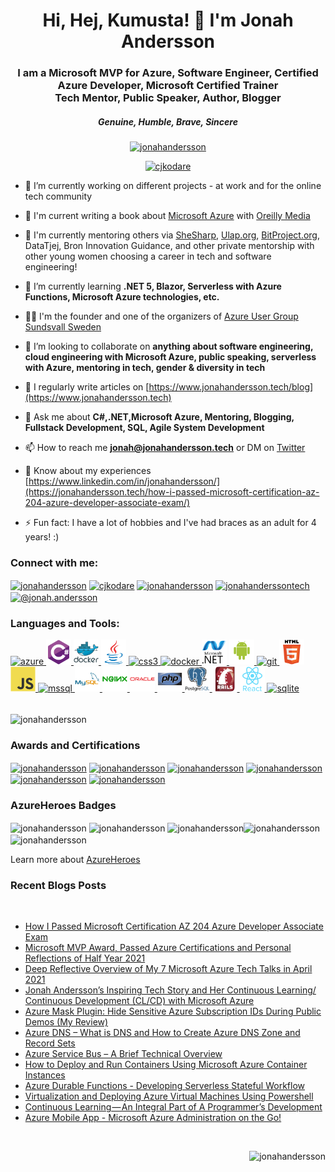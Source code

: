 <h1 align="center">Hi, Hej, Kumusta! 👋 I'm Jonah Andersson</h1>
<h3 align="center">I am a Microsoft MVP for Azure, Software Engineer, Certified Azure Developer, Microsoft Certified Trainer <br> Tech Mentor, Public Speaker, Author, Blogger</h3>
<h5 align="center">Genuine, Humble, Brave, Sincere </h5>
<p align="center"> <a href="https://www.jonahandersson.tech" target="blank"><img src="https://jatechsitestorage.blob.core.windows.net/public/JonahAndersson_AzureFunctionsShirt.jpg" width="150px" alt="jonahandersson" /></a> </p>
<p align="center"> <a href="https://twitter.com/cjkodare" target="blank"><img src="https://img.shields.io/twitter/follow/cjkodare?logo=twitter&style=for-the-badge" alt="cjkodare" /></a> </p>

- 🔭 I’m currently working on different projects - at work and for the online tech community
- 📖 I'm current writing a book about [Microsoft Azure](https://azure.microsoft.com/en-us/?WT.mc_id=AZ-MVP-5004251) with [Oreilly Media](https://www.oreilly.com/pub/au/8433)
- 👯 I'm currently mentoring others via [SheSharp](https://www.shesharp.co/mentorship-program/), [Ulap.org](https://www.ulap.org/jonah-anderssons-inspiring-tech-story-and-her-continuous-learning-continuous-development-cl-cd-with-microsoft-azure/), [BitProject.org](https://www.bitproject.org/serverless), DataTjej, Bron Innovation Guidance, and other private mentorship with other young women choosing a career in tech and software engineering! 
- 🌱 I’m currently learning **.NET 5, Blazor, Serverless with Azure Functions, Microsoft Azure technologies, etc.**
- :woman_technologist: I'm the founder and one of the organizers of [Azure User Group Sundsvall Sweden](https://www.meetup.com/azureusergroupsundsvallsverige)
- 👯 I’m looking to collaborate on **anything about software engineering, cloud engineering with Microsoft Azure, public speaking, serverless with Azure, mentoring in tech, gender & diversity in tech**
- 📝 I regularly write articles on [https://www.jonahandersson.tech/blog](https://www.jonahandersson.tech)
- 💬 Ask me about **C#,.NET,Microsoft Azure, Mentoring, Blogging, Fullstack Development, SQL, Agile System Development**
- 📫 How to reach me **jonah@jonahandersson.tech** or DM on [Twitter](https://www.twitter.com/cjkodare)
- 📄 Know about my experiences [https://www.linkedin.com/in/jonahandersson/](https://jonahandersson.tech/how-i-passed-microsoft-certification-az-204-azure-developer-associate-exam/)

- ⚡ Fun fact: I have a lot of hobbies and I've had braces as an adult for 4 years! :) 

<h3 align="left">Connect with me:</h3>
<p align="left">
<a href="https://dev.to/jonahandersson" target="blank"><img align="center" src="https://cdn.jsdelivr.net/npm/simple-icons@3.0.1/icons/dev-dot-to.svg" alt="jonahandersson" height="30" width="40" /></a>
<a href="https://twitter.com/cjkodare" target="blank"><img align="center" src="https://raw.githubusercontent.com/rahuldkjain/github-profile-readme-generator/master/src/images/icons/Social/twitter.svg" alt="cjkodare" height="30" width="40" /></a>
<a href="https://linkedin.com/in/jonahandersson" target="blank"><img align="center" src="https://raw.githubusercontent.com/rahuldkjain/github-profile-readme-generator/master/src/images/icons/Social/linked-in-alt.svg" alt="jonahandersson" height="30" width="40" /></a>
<a href="https://fb.com/jonahanderssontech" target="blank"><img align="center" src="https://raw.githubusercontent.com/rahuldkjain/github-profile-readme-generator/master/src/images/icons/Social/facebook.svg" alt="jonahanderssontech" height="30" width="40" /></a>
<a href="https://medium.com/@jonah.andersson" target="blank"><img align="center" src="https://raw.githubusercontent.com/rahuldkjain/github-profile-readme-generator/master/src/images/icons/Social/medium.svg" alt="@jonah.andersson" height="30" width="40" /></a>
</p>

<h3 align="left">Languages and Tools:</h3>

<p align="left"> </a> <a href="https://azure.microsoft.com/en-in/" target="_blank"> <img src="https://swimburger.net/media/fbqnp2ie/azure.svg" alt="azure" width="40" height="40"/> </a> <a href="https://www.w3schools.com/cs/" target="_blank"> <img src="https://raw.githubusercontent.com/devicons/devicon/master/icons/csharp/csharp-original.svg" alt="csharp" width="40" height="40"/> </a> 
<a href="https://www.docker.com/" target="_blank"> <img src="https://raw.githubusercontent.com/devicons/devicon/master/icons/docker/docker-original-wordmark.svg" alt="docker" width="40" height="40"/> </a> <a href="https://dotnet.microsoft.com/" target="_blank">
  <a href="https://www.java.com" target="_blank"> <img src="https://raw.githubusercontent.com/devicons/devicon/master/icons/java/java-original.svg" alt="java" width="40" height="40"/> </a>
<a href="https://www.w3schools.com/css/" target="_blank"> <img src="https://cdn.worldvectorlogo.com/logos/dot-net-core-7.svg" alt="css3" width="40" height="40"/> </a>
<a href="https://www.docker.com/" target="_blank"> <img src="https://www.pinclipart.com/picdir/middle/223-2230502_knockout-js-clipart.png" alt="docker" width="40" height="40"/> </a> <a href="https://dotnet.microsoft.com/" target="_blank"> <img src="https://raw.githubusercontent.com/devicons/devicon/master/icons/dot-net/dot-net-original-wordmark.svg" alt="dotnet" width="40" height="40"/> </a> <a href="https://developer.android.com" target="_blank"> <img src="https://raw.githubusercontent.com/devicons/devicon/master/icons/android/android-original-wordmark.svg" alt="android" width="40" height="40"/> <a href="https://git-scm.com/" target="_blank"> <img src="https://www.vectorlogo.zone/logos/git-scm/git-scm-icon.svg" alt="git" width="40" height="40"/> </a> <a href="https://www.w3.org/html/" target="_blank"> <img src="https://raw.githubusercontent.com/devicons/devicon/master/icons/html5/html5-original-wordmark.svg" alt="html5" width="40" height="40"/> </a>  <a href="https://developer.mozilla.org/en-US/docs/Web/JavaScript" target="_blank"> <img src="https://raw.githubusercontent.com/devicons/devicon/master/icons/javascript/javascript-original.svg" alt="javascript" width="40" height="40"/> </a> <a href="https://www.microsoft.com/en-us/sql-server" target="_blank"> <img src="https://www.svgrepo.com/show/303229/microsoft-sql-server-logo.svg" alt="mssql" width="40" height="40"/> </a> <a href="https://www.mysql.com/" target="_blank"> <img src="https://raw.githubusercontent.com/devicons/devicon/master/icons/mysql/mysql-original-wordmark.svg" alt="mysql" width="40" height="40"/> </a> <a href="https://www.nginx.com" target="_blank"> <img src="https://raw.githubusercontent.com/devicons/devicon/master/icons/nginx/nginx-original.svg" alt="nginx" width="40" height="40"/> </a> <a href="https://www.oracle.com/" target="_blank"> <img src="https://raw.githubusercontent.com/devicons/devicon/master/icons/oracle/oracle-original.svg" alt="oracle" width="40" height="40"/> </a> <a href="https://www.php.net" target="_blank"> <img src="https://raw.githubusercontent.com/devicons/devicon/master/icons/php/php-original.svg" alt="php" width="40" height="40"/> </a> <a href="https://www.postgresql.org" target="_blank"> <img src="https://raw.githubusercontent.com/devicons/devicon/master/icons/postgresql/postgresql-original-wordmark.svg" alt="postgresql" width="40" height="40"/> </a> <a href="https://rubyonrails.org" target="_blank"> <img src="https://raw.githubusercontent.com/devicons/devicon/master/icons/rails/rails-original-wordmark.svg" alt="rails" width="40" height="40"/> </a> <a href="https://reactjs.org/" target="_blank"> <img src="https://raw.githubusercontent.com/devicons/devicon/master/icons/react/react-original-wordmark.svg" alt="react" width="40" height="40"/> </a> <a href="https://www.sqlite.org/" target="_blank"> <img src="https://www.vectorlogo.zone/logos/sqlite/sqlite-icon.svg" alt="sqlite" width="40" height="40"/> </a> </p>
  
<br>
  
<img align="center" src="https://github-readme-stats.vercel.app/api/top-langs?username=jonahandersson&show_icons=true&locale=en&layout=compact" alt="jonahandersson" />
<!-- <p>&nbsp;<img align="center" src="https://github-readme-stats.vercel.app/api?username=jonahandersson&show_icons=true&locale=en" alt="jonahandersson" /></p>  --->
<br>
  
  
<h3 align="left">Awards and Certifications</h3>
<p align="left">
<a href="https://www.jonahandersson.tech" target="blank"><img align="center" src="https://jatechsitestorage.blob.core.windows.net/public/azure-fundamentals-badge-transparent_150x150.png" width="100px" alt="jonahandersson" /></a>
 <a href="https://www.jonahandersson.tech" target="blank"><img align="center" src="https://azcdnendpointjonahanderssontech.azureedge.net/wp-content/uploads/mvp-banner-min-300x121.png" alt="jonahandersson" width="100px" /></a>
   <a href="https://www.jonahandersson.tech" target="blank"><img align="center" src="https://azcdnendpointjonahanderssontech.azureedge.net/wp-content/uploads/azure-developer-associate-JonahAndersson-150x150.png" width="100px" alt="jonahandersson" /></a>
     <a href="https://www.jonahandersson.tech" width="100px" target="blank"><img align="center" src="https://azcdnendpointjonahanderssontech.azureedge.net/wp-content/uploads/CloudChampionBadge-150x150.png" width="100px" alt="jonahandersson" /></a>
      <a href="https://www.jonahandersson.tech" width="100px" target="blank"><img align="center" src="https://azdurablefunctionstorage.blob.core.windows.net/blogcontent/MCT-Microsoft_Certified_Trainer-150x150.png" width="100px" alt="jonahandersson" /></a>
        <a href="https://www.jonahandersson.tech" width="100px" target="blank"><img align="center" src="https://azcdnendpointjonahanderssontech.azureedge.net/wp-content/uploads/NordicWomenAwardsNominee.png" width="100px" alt="jonahandersson" /></a>
  <br>
  <h3 align="left">AzureHeroes Badges</h3>
<p align="left">
<img align="center" src="https://azcdnendpointjonahanderssontech.azureedge.net/wp-content/uploads/jonahanderssonbadgercontenthero.jpg" alt="jonahandersson" width="100" height="100"/>
<img align="center" src="https://azcdnendpointjonahanderssontech.azureedge.net/wp-content/uploads/jonahanderssonbadgerinclusiveleader.jpg" alt="jonahandersson" width="100" height="100"/>
<img align="center" src="https://azcdnendpointjonahanderssontech.azureedge.net/wp-content/uploads/jonahanderssonbadgermentor.jpg" alt="jonahandersson" width="100" height="100"/><img align="center" src="https://azcdnendpointjonahanderssontech.azureedge.net/wp-content/uploads/jonahanderssonbadgerkudos.jpg" alt="jonahandersson" width="100" height="100"/><img align="center" src="https://azcdnendpointjonahanderssontech.azureedge.net/wp-content/uploads/jonahanderssonbadgerlearner.jpg" alt="jonahandersson" width="100" height="100"/>

<p>Learn more about <a href="https://www.microsoft.com/skills/azureheroes" target="blank">AzureHeroes</a> </p>

  <h3>Recent Blogs Posts </h3> 
  <br>
<!-- BLOG-POST-LIST:START -->
<ul>
  <li> <a href="https://jonahandersson.tech/how-i-passed-microsoft-certification-az-204-azure-developer-associate-exam/" target="blank">How I Passed Microsoft Certification AZ 204 Azure Developer Associate Exam</a> </li>
      <li> <a href="https://jonahandersson.tech/microsoft-mvp-award-passed-azure-certifications-and-personal-reflections-of-half-year-2021/" target="blank">Microsoft MVP Award, Passed Azure Certifications and Personal Reflections of Half Year 2021</a> </li>
    <li> <a href="https://jonahandersson.tech/deep-reflective-overview-of-my-7-microsoft-azure-tech-talks-in-april-2021/" target="blank">Deep Reflective Overview of My 7 Microsoft Azure Tech Talks in April 2021</a> </li>
      <li> <a href="https://www.ulap.org/jonah-anderssons-inspiring-tech-story-and-her-continuous-learning-continuous-development-cl-cd-with-microsoft-azure/" target="blank">Jonah Andersson’s Inspiring Tech Story and Her Continuous Learning/ Continuous Development (CL/CD) with Microsoft Azure</a> </li>
       <li> <a href="https://jonahandersson.tech/azure-mask-chrome-plugin-hide-sensitive-azure-subscription-ids-during-public-demos-my-review/" target="blank">Azure Mask Plugin: Hide Sensitive Azure Subscription IDs During Public Demos (My Review)</a> </li>
      <li> <a href="https://jonahandersson.tech/azure-dns-how-to-create-dns-zone-and-record-set/" target="blank">Azure DNS – What is DNS and How to Create Azure DNS Zone and Record Sets</a> </li>
    <li> <a href="https://jonahandersson.tech/azure-service-bus-a-technical-overview/" target="blank">Azure Service Bus – A Brief Technical Overview</a> </li>
    <li> <a href="https://dev.to/jonahandersson/how-to-deploy-containers-in-microsoft-azure-container-instances-4nab" target="blank">How to Deploy and Run Containers Using Microsoft Azure Container Instances</a> </li>
     <li> <a href="https://dev.to/jonahandersson/azure-durable-functions-developing-serverless-stateful-workflow-4787" target="blank">Azure Durable Functions - Developing Serverless Stateful Workflow</a> </li>
     <li> <a href="https://dev.to/jonahandersson/virtualization-and-deploying-azure-virtual-machines-using-powershell-1l83" target="blank">Virtualization and Deploying Azure Virtual Machines Using Powershell</a> </li>
      <li> <a href="https://medium.com/@jonah.andersson/continuous-learning-an-integral-part-of-a-programmers-development-42dc02d36c88" target="blank">Continuous Learning — An Integral Part of A Programmer’s Development</a> </li>
        <li> <a href="https://dev.to/jonahandersson/azure-mobile-app-microsoft-azure-administration-on-the-go-m14" target="blank">Azure Mobile App - Microsoft Azure Administration on the Go!</a> </li>
 <ul>
<!-- BLOG-POST-LIST:END -->
<br>
<p align="right"> <img src="https://komarev.com/ghpvc/?username=jonahandersson&label=Profile%20views&color=0e75b6&style=flat" alt="jonahandersson" /> </p>
